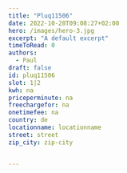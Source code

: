 ```yaml
---
title: "Pluq11506"
date: 2022-10-28T09:08:27+02:00
hero: /images/hero-3.jpg
excerpt: "A default excerpt"
timeToRead: 0
authors:
  - Paul
draft: false
id: pluq11506
slot: 1|2
kwh: na
priceperminute: na
freechargefor: na
onetimefee: na
country: de
locationname: locationname
street: street
zip_city: zip-city


---
```

